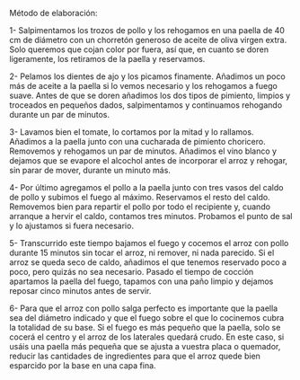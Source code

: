 Método de elaboración:

1- Salpimentamos los trozos de pollo y los rehogamos en una paella de 40 cm de diámetro con un chorretón generoso de aceite de oliva virgen extra. Solo queremos que cojan color por fuera, así que, en cuanto se doren ligeramente, los retiramos de la paella y reservamos.

2- Pelamos los dientes de ajo y los picamos finamente. Añadimos un poco más de aceite a la paella si lo vemos necesario y los rehogamos a fuego suave. Antes de que se doren añadimos los dos tipos de pimiento, limpios y troceados en pequeños dados, salpimentamos y continuamos rehogando durante un par de minutos.

3- Lavamos bien el tomate, lo cortamos por la mitad y lo rallamos. Añadimos a la paella junto con una cucharada de pimiento choricero. Removemos y rehogamos un par de minutos. Añadimos el vino blanco y dejamos que se evapore el alcochol antes de incorporar el arroz y rehogar, sin parar de mover, durante un minuto más.

4- Por último agregamos el pollo a la paella junto con tres vasos del caldo de pollo y subimos el fuego al máximo. Reservamos el resto del caldo. Removemos bien para repartir el pollo por todo el recipiente y, cuando arranque a hervir el caldo, contamos tres minutos. Probamos el punto de sal y lo ajustamos si fuera necesario.

5- Transcurrido este tiempo bajamos el fuego y cocemos el arroz con pollo durante 15 minutos sin tocar el arroz, ni remover, ni nada parecido. Si el arroz se queda seco de caldo, añadimos el que tenemos reservado poco a poco, pero quizás no sea necesario. Pasado el tiempo de cocción apartamos la paella del fuego, tapamos con una paño limpio y dejamos reposar cinco minutos antes de servir.

6- Para que el arroz con pollo salga perfecto es importante que la paella sea del diámetro indicado y que el fuego sobre el que lo cocinemos cubra la totalidad de su base. Si el fuego es más pequeño que la paella, solo se cocerá el centro y el arroz de los laterales quedará crudo. En este caso, si usáis una paella más pequeña que se ajusta a vuestra placa o quemador, reducir las cantidades de ingredientes para que el arroz quede bien esparcido por la base en una capa fina.